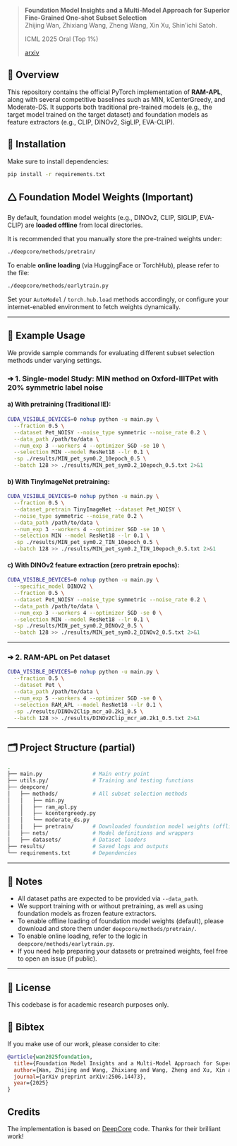 > **Foundation Model Insights and a Multi-Model Approach for Superior Fine-Grained One-shot Subset Selection**  
> Zhijing Wan, Zhixiang Wang, Zheng Wang, Xin Xu, Shin'ichi Satoh.
> 
> ICML 2025 Oral (Top 1%)
>
> [arxiv](https://arxiv.org/pdf/2506.14473)

## 📌 Overview
This repository contains the official PyTorch implementation of **RAM-APL**, along with several competitive baselines such as MIN, kCenterGreedy, and Moderate-DS. It supports both traditional pre-trained models (e.g., the target model trained on the target dataset) and foundation models as feature extractors (e.g., CLIP, DINOv2, SigLIP, EVA-CLIP).

## 🔧 Installation

Make sure to install dependencies:

```bash
pip install -r requirements.txt
```

## 🛆 Foundation Model Weights (Important)

By default, foundation model weights (e.g., DINOv2, CLIP, SIGLIP, EVA-CLIP) are **loaded offline** from local directories.

It is recommended that you manually store the pre-trained weights under:

```bash
./deepcore/methods/pretrain/
```

To enable **online loading** (via HuggingFace or TorchHub), please refer to the file:

```bash
./deepcore/methods/earlytrain.py
```

Set your `AutoModel` / `torch.hub.load` methods accordingly, or configure your internet-enabled environment to fetch weights dynamically.

---

## 🧪 Example Usage

We provide sample commands for evaluating different subset selection methods under varying settings.

### ➔ 1. Single-model Study: MIN method on Oxford-IIITPet with 20% symmetric label noise

#### a) With pretraining (Traditional IE):

```bash
CUDA_VISIBLE_DEVICES=0 nohup python -u main.py \
  --fraction 0.5 \
  --dataset Pet_NOISY --noise_type symmetric --noise_rate 0.2 \
  --data_path /path/to/data \
  --num_exp 3 --workers 4 --optimizer SGD -se 10 \
  --selection MIN --model ResNet18 --lr 0.1 \
  -sp ./results/MIN_pet_sym0.2_10epoch_0.5 \
  --batch 128 >> ./results/MIN_pet_sym0.2_10epoch_0.5.txt 2>&1
```

#### b) With TinyImageNet pretraining:

```bash
CUDA_VISIBLE_DEVICES=0 nohup python -u main.py \
  --fraction 0.5 \
  --dataset_pretrain TinyImageNet --dataset Pet_NOISY \
  --noise_type symmetric --noise_rate 0.2 \
  --data_path /path/to/data \
  --num_exp 3 --workers 4 --optimizer SGD -se 10 \
  --selection MIN --model ResNet18 --lr 0.1 \
  -sp ./results/MIN_pet_sym0.2_TIN_10epoch_0.5 \
  --batch 128 >> ./results/MIN_pet_sym0.2_TIN_10epoch_0.5.txt 2>&1
```

#### c) With DINOv2 feature extraction (zero pretrain epochs):

```bash
CUDA_VISIBLE_DEVICES=0 nohup python -u main.py \
  --specific_model DINOV2 \
  --fraction 0.5 \
  --dataset Pet_NOISY --noise_type symmetric --noise_rate 0.2 \
  --data_path /path/to/data \
  --num_exp 3 --workers 4 --optimizer SGD -se 0 \
  --selection MIN --model ResNet18 --lr 0.1 \
  -sp ./results/MIN_pet_sym0.2_DINOv2_0.5 \
  --batch 128 >> ./results/MIN_pet_sym0.2_DINOv2_0.5.txt 2>&1
```

---

### ➔ 2. RAM-APL on Pet dataset

```bash
CUDA_VISIBLE_DEVICES=0 nohup python -u main.py \
  --fraction 0.5 \
  --dataset Pet \
  --data_path /path/to/data \
  --num_exp 5 --workers 4 --optimizer SGD -se 0 \
  --selection RAM_APL --model ResNet18 --lr 0.1 \
  -sp ./results/DINOv2Clip_mcr_a0.2k1_0.5 \
  --batch 128 >> ./results/DINOv2Clip_mcr_a0.2k1_0.5.txt 2>&1
```

---

## 🗂 Project Structure (partial)

```bash
.
├── main.py                # Main entry point
├── utils.py/              # Training and testing functions
├── deepcore/
│   ├── methods/           # All subset selection methods
│   │   ├── min.py
│   │   ├── ram_apl.py
│   │   ├── kcentergreedy.py
│   │   └── moderate_ds.py
│   │   ├── pretrain/      # Downloaded foundation model weights (offline mode)
│   ├── nets/              # Model definitions and wrappers
│   ├── datasets/          # Dataset loaders
├── results/               # Saved logs and outputs
└── requirements.txt       # Dependencies
```

---

## 📌 Notes

* All dataset paths are expected to be provided via `--data_path`.
* We support training with or without pretraining, as well as using foundation models as frozen feature extractors.
* To enable offline loading of foundation model weights (default), please download and store them under `deepcore/methods/pretrain/`.
* To enable online loading, refer to the logic in `deepcore/methods/earlytrain.py`.
* If you need help preparing your datasets or pretrained weights, feel free to open an issue (if public).

---

## 📜 License

This codebase is for academic research purposes only.

## :stars: Bibtex
If you make use of our work, please consider to cite:

```bibtex
@article{wan2025foundation,
  title={Foundation Model Insights and a Multi-Model Approach for Superior Fine-Grained One-shot Subset Selection},
  author={Wan, Zhijing and Wang, Zhixiang and Wang, Zheng and Xu, Xin and Satoh, Shin'ichi},
  journal={arXiv preprint arXiv:2506.14473},
  year={2025}
}
```

## Credits
The implementation is based on [DeepCore](https://github.com/PatrickZH/DeepCore) code. Thanks for their brilliant work!
